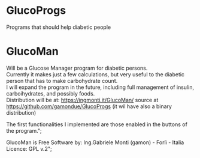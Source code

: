 # GlucoProgs
Programs that should help diabetic people

# GlucoMan
Will be a Glucose Manager program for diabetic persons.  
Currently it makes just a few calculations, but very useful to the diabetic person that has to make carbohydrate count.  
I will expand the program in the future, including full management of insulin, carboihydrates, and possibly foods.  
Distribution will be at: https://ingmonti.it/GlucoMan/ source at https://github.com/gamondue/GlucoProgs (it wil have also a binary distribution)

The first functionalities I implemented are those enabled in the buttons of the program.";

GlucoMan is Free Software by:
Ing.Gabriele Monti (gamon) - Forlì - Italia
Licence: GPL v.2";
